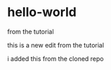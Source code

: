 hello-world
===========

from the tutorial

this is a new edit from the tutorial

i added this from the cloned repo
